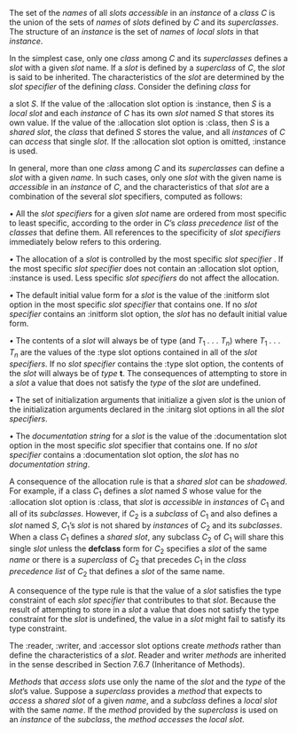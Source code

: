  



The set of the *names* of all *slots accessible* in an *instance* of a *class C* is the union of the sets of *names* of *slots* defined by *C* and its *superclasses*. The structure of an *instance* is the set of *names* of *local slots* in that *instance*. 



In the simplest case, only one *class* among *C* and its *superclasses* defines a *slot* with a given *slot* name. If a *slot* is defined by a *superclass* of *C*, the *slot* is said to be inherited. The characteristics of the *slot* are determined by the *slot specifier* of the defining *class*. Consider the defining *class* for 



a slot *S*. If the value of the :allocation slot option is :instance, then *S* is a *local slot* and each *instance* of *C* has its own *slot* named *S* that stores its own value. If the value of the :allocation slot option is :class, then *S* is a *shared slot*, the *class* that defined *S* stores the value, and all *instances* of *C* can *access* that single *slot*. If the :allocation slot option is omitted, :instance is used. 



In general, more than one *class* among *C* and its *superclasses* can define a *slot* with a given *name*. In such cases, only one *slot* with the given name is *accessible* in an *instance* of *C*, and the characteristics of that *slot* are a combination of the several *slot* specifiers, computed as follows: 







 



 



*•* All the *slot specifiers* for a given *slot* name are ordered from most specific to least specific, according to the order in *C*’s *class precedence list* of the *classes* that define them. All references to the specificity of *slot specifiers* immediately below refers to this ordering. 



*•* The allocation of a *slot* is controlled by the most specific *slot specifier* . If the most specific *slot specifier* does not contain an :allocation slot option, :instance is used. Less specific *slot specifiers* do not affect the allocation. 



*•* The default initial value form for a *slot* is the value of the :initform slot option in the most specific *slot specifier* that contains one. If no *slot specifier* contains an :initform slot option, the *slot* has no default initial value form. 



<i>•</i> The contents of a <i>slot</i> will always be of type (and <i>T</i><sub>1</sub> <i>. . . T<sub>n</sub></i>) where <i>T</i><sub>1</sub> <i>. . . T<sub>n</sub></i> are the values of the :type slot options contained in all of the <i>slot specifiers</i>. If no <i>slot specifier</i> contains the :type slot option, the contents of the <i>slot</i> will always be of <i>type</i> <b>t</b>. The consequences of attempting to store in a <i>slot</i> a value that does not satisfy the <i>type</i> of the <i>slot</i> are undefined. 



*•* The set of initialization arguments that initialize a given *slot* is the union of the initialization arguments declared in the :initarg slot options in all the *slot specifiers*. 



*•* The *documentation string* for a *slot* is the value of the :documentation slot option in the most specific *slot* specifier that contains one. If no *slot specifier* contains a :documentation slot option, the *slot* has no *documentation string*. 



A consequence of the allocation rule is that a *shared slot* can be *shadowed*. For example, if a class *C*<sub>1</sub> defines a *slot* named *S* whose value for the :allocation slot option is :class, that *slot* is *accessible* in *instances* of *C*<sub>1</sub> and all of its *subclasses*. However, if *C*<sub>2</sub> is a *subclass* of *C*<sub>1</sub> and also defines a *slot* named *S*, *C*<sub>1</sub>’s *slot* is not shared by *instances* of *C*<sub>2</sub> and its *subclasses*. When a class *C*<sub>1</sub> defines a *shared slot*, any subclass *C*<sub>2</sub> of *C*<sub>1</sub> will share this single *slot* unless the **defclass** form for *C*<sub>2</sub> specifies a *slot* of the same *name* or there is a *superclass* of *C*<sub>2</sub> that precedes *C*<sub>1</sub> in the *class precedence list* of *C*<sub>2</sub> that defines a *slot* of the same name. 



A consequence of the type rule is that the value of a *slot* satisfies the type constraint of each *slot specifier* that contributes to that *slot*. Because the result of attempting to store in a *slot* a value that does not satisfy the type constraint for the *slot* is undefined, the value in a *slot* might fail to satisfy its type constraint. 



The :reader, :writer, and :accessor slot options create *methods* rather than define the characteristics of a *slot*. Reader and writer *methods* are inherited in the sense described in Section 7.6.7 (Inheritance of Methods). 



*Methods* that *access slots* use only the name of the *slot* and the *type* of the *slot*’s value. Suppose a *superclass* provides a *method* that expects to *access* a *shared slot* of a given *name*, and a *subclass* defines a *local slot* with the same *name*. If the *method* provided by the *superclass* is used on an *instance* of the *subclass*, the *method accesses* the *local slot*. 







 



 




